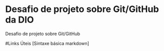 # Desafio de projeto sobre Git/GitHub da DIO
Desafio de projeto sobre Git/GitHub

#Links Úteis
[Sintaxe básica markdown]
